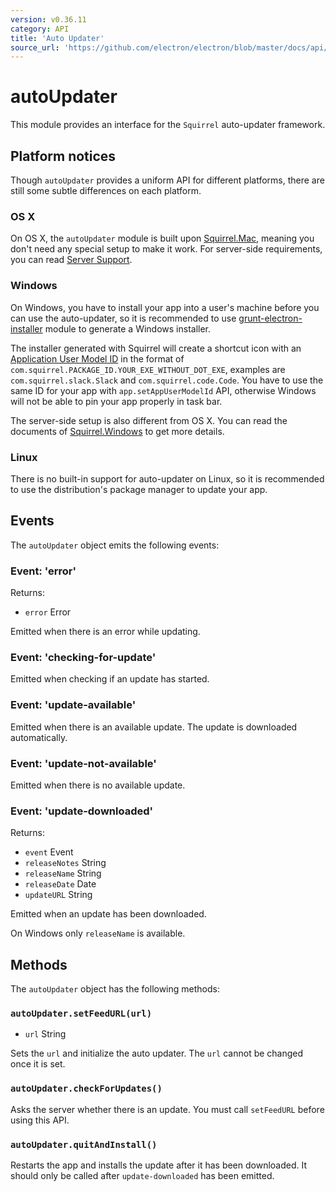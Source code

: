 ```yaml
---
version: v0.36.11
category: API
title: 'Auto Updater'
source_url: 'https://github.com/electron/electron/blob/master/docs/api/auto-updater.md'
---
```


# autoUpdater

This module provides an interface for the `Squirrel` auto-updater framework.

## Platform notices

Though `autoUpdater` provides a uniform API for different platforms, there are
still some subtle differences on each platform.

### OS X

On OS X, the `autoUpdater` module is built upon [Squirrel.Mac][squirrel-mac],
meaning you don't need any special setup to make it work. For server-side
requirements, you can read [Server Support][server-support].

### Windows

On Windows, you have to install your app into a user's machine before you can
use the auto-updater, so it is recommended to use
[grunt-electron-installer][installer] module to generate a Windows installer.

The installer generated with Squirrel will create a shortcut icon with an
[Application User Model ID][app-user-model-id] in the format of
`com.squirrel.PACKAGE_ID.YOUR_EXE_WITHOUT_DOT_EXE`, examples are
`com.squirrel.slack.Slack` and `com.squirrel.code.Code`. You have to use the
same ID for your app with `app.setAppUserModelId` API, otherwise Windows will
not be able to pin your app properly in task bar.

The server-side setup is also different from OS X. You can read the documents of
[Squirrel.Windows][squirrel-windows] to get more details.

### Linux

There is no built-in support for auto-updater on Linux, so it is recommended to
use the distribution's package manager to update your app.

## Events

The `autoUpdater` object emits the following events:

### Event: 'error'

Returns:

* `error` Error

Emitted when there is an error while updating.

### Event: 'checking-for-update'

Emitted when checking if an update has started.

### Event: 'update-available'

Emitted when there is an available update. The update is downloaded
automatically.

### Event: 'update-not-available'

Emitted when there is no available update.

### Event: 'update-downloaded'

Returns:

* `event` Event
* `releaseNotes` String
* `releaseName` String
* `releaseDate` Date
* `updateURL` String

Emitted when an update has been downloaded.

On Windows only `releaseName` is available.

## Methods

The `autoUpdater` object has the following methods:

### `autoUpdater.setFeedURL(url)`

* `url` String

Sets the `url` and initialize the auto updater. The `url` cannot be changed
once it is set.

### `autoUpdater.checkForUpdates()`

Asks the server whether there is an update. You must call `setFeedURL` before
using this API.

### `autoUpdater.quitAndInstall()`

Restarts the app and installs the update after it has been downloaded. It
should only be called after `update-downloaded` has been emitted.

[squirrel-mac]: https://github.com/Squirrel/Squirrel.Mac
[server-support]: https://github.com/Squirrel/Squirrel.Mac#server-support
[squirrel-windows]: https://github.com/Squirrel/Squirrel.Windows
[installer]: https://github.com/electron/grunt-electron-installer
[app-user-model-id]: https://msdn.microsoft.com/en-us/library/windows/desktop/dd378459(v=vs.85).aspx

